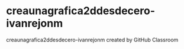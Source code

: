 # creaunagrafica2ddesdecero-ivanrejonm
creaunagrafica2ddesdecero-ivanrejonm created by GitHub Classroom
